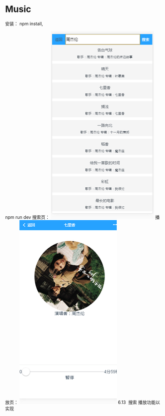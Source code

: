 # Music
安装：
npm install,

npm run dev
搜索页：
 ![image](https://github.com/w3313003/Music/raw/master/search.png)
播放页：
 ![image](https://github.com/w3313003/Music/raw/master/play.png)
6.13
  搜索 播放功能以实现

